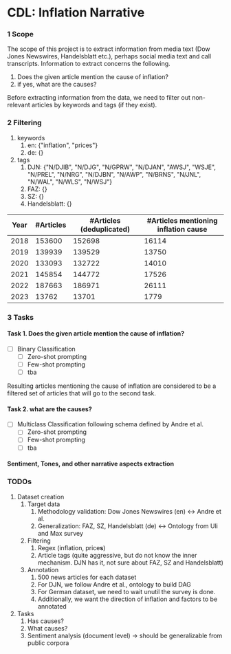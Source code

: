 # CDL: Inflation Narrative

### 1 Scope 
The scope of this project is to extract information from media text (Dow Jones Newswires, Handelsblatt etc.),
perhaps social media text and call transcripts. Information to extract concerns the following.
1. Does the given article mention the cause of inflation?
2. if yes, what are the causes?

Before extracting information from the data, we need to filter out non-relevant articles by keywords and tags (if they exist).

### 2 Filtering
1. keywords
   1. en: {"inflation", "prices"}
   2. de: {}
2. tags
   1. DJN: {"N/DJIB", "N/DJG", "N/GPRW", "N/DJAN", "AWSJ", "WSJE", "N/PREL", "N/NRG", "N/DJBN", "N/AWP", "N/BRNS", "N/JNL", "N/WAL", "N/WLS", "N/WSJ"}
   2. FAZ: {}
   3. SZ: {}
   4. Handelsblatt: {}

| Year | #Articles | #Articles (deduplicated) | #Articles mentioning inflation cause |
|------|-----------|--------------------------|--------------------------------------|
| 2018 | 153600    | 152698                   | 16114                                | 
| 2019 | 139939    | 139529                   | 13750                                |   
| 2020 | 133093    | 132722                   | 14010                                |   
| 2021 | 145854    | 144772                   | 17526                                |   
| 2022 | 187663    | 186971                   | 26111                                |   
| 2023 | 13762     | 13701                    | 1779                                 |   


### 3 Tasks
#### Task 1. Does the given article mention the cause of inflation?
- [ ] Binary Classification
  - [ ] Zero-shot prompting
  - [ ] Few-shot prompting
  - [ ] tba

Resulting articles mentioning the cause of inflation are considered to be a filtered set of articles that will go to the second task. 

#### Task 2. what are the causes?
- [ ] Multiclass Classification following schema defined by Andre et al. 
  - [ ] Zero-shot prompting
  - [ ] Few-shot prompting
  - [ ] tba

#### Sentiment, Tones, and other narrative aspects extraction


### TODOs
1. Dataset creation
   1. Target data
      1. Methodology validation: Dow Jones Newswires (en) <-> Andre et al. 
      2. Generalization: FAZ, SZ, Handelsblatt (de) <-> Ontology from Uli and Max survey
   2. Filtering
      1. Regex (inflation, price**s**)
      2. Article tags (quite aggressive, but do not know the inner mechanism. DJN has it, not sure about FAZ, SZ and Handelsblatt)
   3. Annotation
      1. 500 news articles for each dataset
      2. For DJN, we follow Andre et al., ontology to build DAG 
      3. For German dataset, we need to wait unutil the survey is done. 
      4. Additionally, we want the direction of inflation and factors to be annotated
2. Tasks
   1. Has causes?
   2. What causes?
   3. Sentiment analysis (document level) -> should be generalizable from public corpora 

